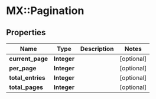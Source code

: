# MX::Pagination

## Properties
Name | Type | Description | Notes
------------ | ------------- | ------------- | -------------
**current_page** | **Integer** |  | [optional] 
**per_page** | **Integer** |  | [optional] 
**total_entries** | **Integer** |  | [optional] 
**total_pages** | **Integer** |  | [optional] 


